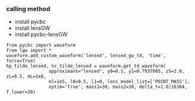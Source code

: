 ### calling method

- install pycbc
- install lensGW
- install pycbc-lensGW

```
from pycbc import waveform
from lgw import *
waveform.add_custom_waveform('lensed', lensed_gw_td, 'time', force=True)
hp_tilde_lensed, hc_tilde_lensed = waveform.get_td_waveform(
                approximant="lensed", y0=0.1, y1=0.7937005, zS=2.0, zL=0.5, mL=1e8,
                ml=1e5, l0=0.5, l1=0, lens_model_list=['POINT_MASS'],
                optim='True', mass1=30, mass2=30, delta_t=1.0/16384, f_lower=20)
```
